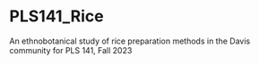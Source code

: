 # PLS141_Rice
An ethnobotanical study of rice preparation methods in the Davis community for PLS 141, Fall 2023
